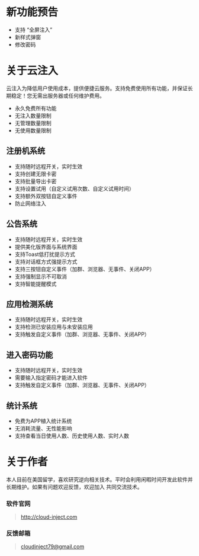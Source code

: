 # 新功能预告
- 支持 “全屏注入”
- 新样式弹窗
- 修改密码


# 关于云注入
云注入为降低用户使用成本，提供便捷云服务。支持免费使用所有功能，并保证长期稳定！您无需出服务器或任何维护费用。
- 永久免费所有功能
- 无注入数量限制
- 无管理数量限制
- 无使用数量限制

## 注册机系统
- 支持随时远程开关，实时生效
- 支持创建无限卡密
- 支持批量导出卡密
- 支持设置试用（自定义试用次数、自定义试用时间）
- 支持额外双按钮自定义事件
- 防止网络注入

## 公告系统
- 支持随时远程开关，实时生效
- 提供美化版界面与系统界面
- 支持Toast低打扰提示方式
- 支持对话框方式强提示方式
- 支持三按钮自定义事件（加群、浏览器、无事件、关闭APP）
- 支持强制显示不可取消
- 支持智能提醒模式

## 应用检测系统
- 支持随时远程开关，实时生效
- 支持检测已安装应用与未安装应用
- 支持触发自定义事件（加群、浏览器、无事件、关闭APP）

## 进入密码功能
- 支持随时远程开关，实时生效
- 需要输入指定密码才能进入软件
- 支持触发自定义事件（加群、浏览器、无事件、关闭APP）

## 统计系统
- 免费为APP植入统计系统
- 无消耗流量、无性能影响
- 支持查看当日使用人数、历史使用人数、实时人数

# 关于作者
本人目前在美国留学，喜欢研究逆向相关技术。平时会利用闲暇时间开发此软件并长期维护。如果有问题欢迎反馈，欢迎加入 共同交流技术。

### 软件官网
> http://cloud-inject.com

### 反馈邮箱
> cloudinject79@gmail.com
